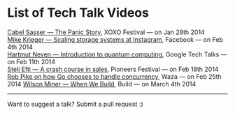 List of Tech Talk Videos
==================

[Cabel Sasser — The Panic Story](http://youtu.be/8ZXWdR7RzV8), XOXO Festival — on Jan 28th 2014  
[Mike Krieger — Scaling storage systems at Instagram](http://www.youtube.com/watch?v=bLyv8zKa5DU&feature=c4-overview-vl&list=PLb0IAmt7-GS0HarXUJP6v4I5IPaCRkX3c), Facebook — on Feb 4th 2014  
[Hartmut Neven — Introduction to quantum computing](https://www.youtube.com/watch?v=I56UugZ_8DI), Google Tech Talks — on Feb 11th 2014  
[Steli Efti — A crash course in sales](https://www.youtube.com/watch?v=IfKMsdI9wJM), Pioneers Festival — on Feb 18th 2014  
[Rob Pike on how Go chooses to handle concurrency](http://blog.golang.org/concurrency-is-not-parallelism), Waza — on Feb 25th 2014
[Wilson Miner — When We Build](http://vimeo.com/34017777), Build — on March 4th 2014
___
Want to suggest a talk? Submit a pull request :)
